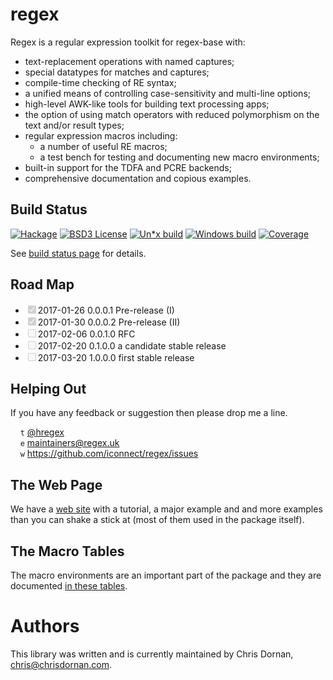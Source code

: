 # regex

Regex is a regular expression toolkit for regex-base with:

  * text-replacement operations with named captures;
  * special datatypes for matches and captures;
  * compile-time checking of RE syntax;
  * a unified means of controlling case-sensitivity and multi-line options;
  * high-level AWK-like tools for building text processing apps;
  * the option of using match operators with reduced polymorphism on the
    text and/or result types;
  * regular expression macros including:
      + a number of useful RE macros;
      + a test bench for testing and documenting new macro environments;
  * built-in support for the TDFA and PCRE backends;
  * comprehensive documentation and copious examples.



## Build Status

[![Hackage](http://regex.uk/badges/hackage.svg)](https://hackage.haskell.org/package/regex) [![BSD3 License](http://regex.uk/badges/license.svg)](https://tldrlegal.com/license/bsd-3-clause-license-%28revised%29) [![Un*x build](http://regex.uk/badges/unix-build.svg)](https://travis-ci.org/iconnect/regex) [![Windows build](http://regex.uk/badges/windows-build.svg)](https://ci.appveyor.com/project/engineerirngirisconnectcouk/regex/branch/master) [![Coverage](http://regex.uk/badges/coverage.svg)](https://coveralls.io/github/iconnect/regex?branch=master)

See [build status page](http://regex.uk/build-status) for details.


## Road Map

<ul class='contains-task-list'>
  <li class='task-list-item'><input type='checkbox' class='task-list-item-checkbox' checked='' disabled=''/>2017-01-26  0.0.0.1  Pre-release (I)</li>
  <li class='task-list-item'><input type='checkbox' class='task-list-item-checkbox' checked='' disabled=''/>2017-01-30  0.0.0.2  Pre-release (II)</li>
  <li class='task-list-item'><input type='checkbox' class='task-list-item-checkbox' disabled=''/>2017-02-06  0.0.1.0  RFC</li>
  <li class='task-list-item'><input type='checkbox' class='task-list-item-checkbox' disabled=''/>2017-02-20  0.1.0.0  a candidate stable release</li>
  <li class='task-list-item'><input type='checkbox' class='task-list-item-checkbox' disabled=''/>2017-03-20  1.0.0.0  first stable release</li>
</ul>



## Helping Out

If you have any feedback or suggestion then please drop me a line.

&nbsp;&nbsp;&nbsp;&nbsp;`t` [&#64;hregex](https://twitter.com/hregex)<br/>
&nbsp;&nbsp;&nbsp;&nbsp;`e` maintainers@regex.uk<br/>
&nbsp;&nbsp;&nbsp;&nbsp;`w` https://github.com/iconnect/regex/issues


## The Web Page

We have a [web site](http://regex.uk) with a tutorial,
a major example and and more examples than you can shake a stick at (most
of them used in the package itself).


## The Macro Tables

The macro environments are an important part of the package and they
are documented [in these tables](macros).


# Authors

This library was written and is currently maintained by Chris Dornan,
<chris@chrisdornan.com>.
